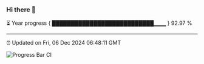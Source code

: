 ### Hi there 👋

⏳ Year progress { ███████████████████████████▁▁▁ } 92.97 %

---

⏰ Updated on Fri, 06 Dec 2024 06:48:11 GMT

![Progress Bar CI](https://github.com/IshwaranRudhara/GIT-ACTION/workflows/Progress%20Bar%20CI/badge.svg)
